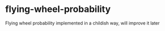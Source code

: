 # flying-wheel-probability
Flying wheel probability implemented in a childish way, will improve it later
